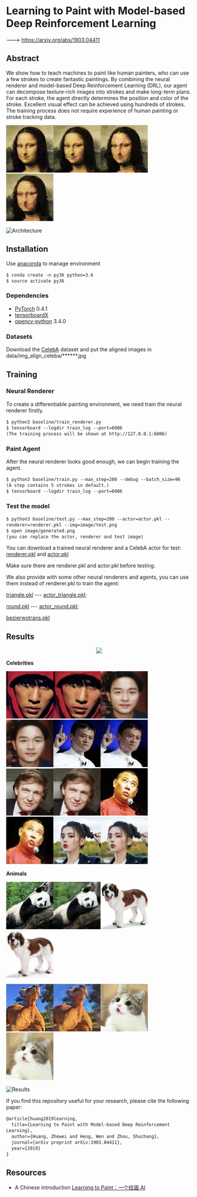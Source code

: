 # Learning to Paint with Model-based Deep Reinforcement Learning

---> https://arxiv.org/abs/1903.04411

## Abstract

We show how to teach machines to paint like human painters, who can use a few strokes to create fantastic paintings. By combining the neural renderer and model-based Deep Reinforcement Learning (DRL), our agent can decompose texture-rich images into strokes and make long-term plans. For each stroke, the agent directly determines the position and color of the stroke. Excellent visual effect can be achieved using hundreds of strokes. The training process does not require experience of human painting or stroke tracking data. 

![Lisa0](./image/lisa.png)![Lisa0](./image/lisa_0.png)![Lisa0](./image/lisa_1.png)![Lisa0](./image/lisa_2.png)

![Architecture](./image/main.png)

## Installation
Use [anaconda](https://conda.io/miniconda.html) to manage environment

```
$ conda create -n py36 python=3.6
$ source activate py36
```

### Dependencies
* [PyTorch](http://pytorch.org/) 0.4.1 
* [tensorboardX](https://github.com/lanpa/tensorboard-pytorch/tree/master/tensorboardX)
* [opencv-python](https://pypi.org/project/opencv-python/) 3.4.0

### Datasets
Download the [CelebA](http://mmlab.ie.cuhk.edu.hk/projects/CelebA.html) dataset and put the aligned images in data/img_align_celeba/\*\*\*\*\*\*.jpg

## Training

### Neural Renderer
To create a differentiable painting environment, we need train the neural renderer firstly. 

```
$ python3 baseline/train_renderer.py
$ tensorboard --logdir train_log --port=6006
(The training process will be shown at http://127.0.0.1:6006)
```

### Paint Agent
After the neural renderer looks good enough, we can begin training the agent.
```
$ python3 baseline/train.py --max_step=200 --debug --batch_size=96
(A step contains 5 strokes in default.)
$ tensorboard --logdir train_log --port=6006
```

### Test the model
```
$ python3 baseline/test.py --max_step=200 --actor=actor.pkl --renderer=renderer.pkl --img=image/test.png
$ open image/generated.png
(you can replace the actor, renderer and test image)
```

You can download a trained neural renderer and a CelebA actor for test: [renderer.pkl](https://drive.google.com/open?id=1-7dVdjCIZIxh8hHJnGTK-RA1-jL1tor4) and [actor.pkl](https://drive.google.com/open?id=1a3vpKgjCVXHON4P7wodqhCgCMPgg1KeR)

Make sure there are renderer.pkl and actor.pkl before testing.

We also provide with some other neural renderers and agents, you can use them instead of renderer.pkl to train the agent:

[triangle.pkl](https://drive.google.com/open?id=1YefdnTuKlvowCCo1zxHTwVJ2GlBme_eE) --- [actor_triangle.pkl](https://drive.google.com/open?id=1k8cgh3tF7hKFk-IOZrgsUwlTVE3CbcPF);

[round.pkl](https://drive.google.com/open?id=1kI4yXQ7IrNTfjFs2VL7IBBL_JJwkW6rl) --- [actor_round.pkl](https://drive.google.com/open?id=1ewDErUhPeGsEcH8E5a2QAcUBECeaUTZe);

[bezierwotrans.pkl](https://drive.google.com/open?id=1XUdti00mPRh1-1iU66Uqg4qyMKk4OL19)

## Results

<div align=center>
<img src="./image/step.png" width="500">
</div>

**Celebrities**

![JayChou](./image/JayChou.png)![JayChou](./image/JayChou_0.png)![Leslie](./image/Leslie.png)![Leslie](./image/Leslie_0.png)![mayun](./image/mayun.png)![mayun](./image/mayun_0.png)
![Trump](./image/Trump.png)![Trump](./image/Trump_0.png)![degang](./image/degang.png)![degang](./image/degang_0.png)![chaoyue](./image/chaoyue.png)![chaoyue](./image/chaoyue_0.png)

**Animals**

![panda](./image/panda.png)![panda](./image/panda_0.png)![dog](./image/dog.png)![dog](./image/dog_0.png)

![kangroo](./image/kangroo.png)![kangroo](./image/kangroo_0.png)![cat](./image/cat.png)![cat](./image/cat_0.png)

![Results](./image/results.png)

If you find this repository useful for your research, please cite the following paper:

```
@article{huang2019learning,
  title={Learning to Paint with Model-based Deep Reinforcement Learning},
  author={Huang, Zhewei and Heng, Wen and Zhou, Shuchang},
  journal={arXiv preprint arXiv:1903.04411},
  year={2019}
}
```

## Resources
- A Chinese introduction [Learning to Paint：一个绘画 AI](https://zhuanlan.zhihu.com/p/61761901)
